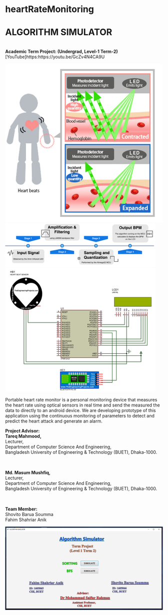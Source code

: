 # heartRateMonitoring
<h1>ALGORITHM SIMULATOR</h1> <br>
<b>Academic Term Project: (Undergrad, Level-1 Term-2)</b><br>
[YouTube]https:https://youtu.be/GcZv4N4CA9U
<p> 
 <img src="https://github.com/shovito66/heartRateMonitoring/blob/master/sensing.jpg" width="600" title="Reflection of IR LED light from the blood vessels 
"> <br> 
  <img src="https://github.com/shovito66/heartRateMonitoring/blob/master/block_summary.png" width="480" title="Proposed Solution">
  <img src="https://github.com/shovito66/heartRateMonitoring/blob/master/circuit.jpg" width="480" title="Implementation of overall system">
  
Portable heart rate monitor is a personal monitoring device that measures the heart rate using optical sensors in real time and send the measured the data to directly to an android device. We are developing prototype of this application using the continuous monitoring of parameters to detect and predict the heart attack and generate an alarm.


<b>Project Advisor: </b><br>
<b>Tareq Mahmood,</b><br>
Lecturer, <br>
Department of Computer Science And Engineering,<br>
Bangladesh University of Engineering & Technology (BUET), Dhaka-1000.<br>

<br><br>
<b>Md. Masum Mushfiq,</b><br>
Lecturer, <br>
Department of Computer Science And Engineering,<br>
Bangladesh University of Engineering & Technology (BUET), Dhaka-1000.<br>

<br><br>
<b>Team Member:</b><br>
Shovito Barua Soumma<br>
Fahim Shahriar Anik<br>

![alt text](https://github.com/shovito66/Algorithm-Simulator/blob/master/Screen%20Shot/SS%200.PNG)

